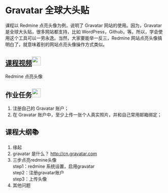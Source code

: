 # Gravatar 全球大头贴
课程以 Redmine 点亮头像为例，说明了 Gravatar 网站的使用。因为，Gravatar 是全球大头贴，很多网站都支持，比如 WordPress，Github，等。所以，学会使用这个工具可以一劳永逸。当然，大家要能举一反三，Redmine 网站点亮头像搞明白了，就意味着别的网站点亮头像操作方式类似。

## [课程视频<img src="https://raw.githubusercontent.com/TelerikAcademy/Common/master/icons/video.png" height="28">](http://edu.51cto.com/lesson/id-127536.html)
Redmine 点亮头像

## 作业任务<img src="https://raw.githubusercontent.com/TelerikAcademy/Common/master/icons/homework.png" height="28">  
1. 注册自己的 Gravatar 账户；
2. 在 Gravatar 账户中，至少上传一张个人真实照片，并和自己常用邮箱绑定；

## 课程大纲:books:
1.  缘起
2.  gravatar 是什么？  http://cn.gravatar.com
3.  三步点亮redmine头像   
     step1：redmine 系统设置，启用gravatar   
     step2：注册gravatar账户   
     step3：上传头像   
4.  其他问题
